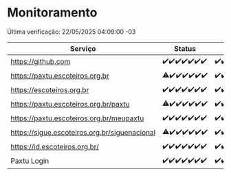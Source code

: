 # Monitoramento

Última verificação: 22/05/2025 04:09:00 -03

|Serviço|Status|Últimas 24h|
|---|---|---|
|https://github.com|<span title="2025-05-15: OK=23">✔️</span><span title="2025-05-16: OK=23">✔️</span><span title="2025-05-17: OK=23">✔️</span><span title="2025-05-18: OK=23">✔️</span><span title="2025-05-19: OK=23">✔️</span><span title="2025-05-20: OK=23">✔️</span><span title="2025-05-21: OK=6">✔️</span>|<span title="21/05/2025 04:09:00 -03 : 200">✔️</span><span title="21/05/2025 05:13:00 -03 : 200">✔️</span><span title="21/05/2025 06:10:00 -03 : 200">✔️</span><span title="21/05/2025 07:10:00 -03 : 200">✔️</span><span title="21/05/2025 08:08:00 -03 : 200">✔️</span><span title="21/05/2025 09:18:00 -03 : 200">✔️</span><span title="21/05/2025 10:23:00 -03 : 200">✔️</span><span title="21/05/2025 11:10:00 -03 : 200">✔️</span><span title="21/05/2025 12:10:00 -03 : 200">✔️</span><span title="21/05/2025 13:12:00 -03 : 200">✔️</span><span title="21/05/2025 14:08:00 -03 : 200">✔️</span><span title="21/05/2025 15:13:00 -03 : 200">✔️</span><span title="21/05/2025 16:07:00 -03 : 200">✔️</span><span title="21/05/2025 17:10:00 -03 : 200">✔️</span><span title="21/05/2025 18:08:00 -03 : 200">✔️</span><span title="21/05/2025 19:08:00 -03 : 200">✔️</span><span title="21/05/2025 20:09:00 -03 : 200">✔️</span><span title="21/05/2025 21:47:00 -03 : 200">✔️</span><span title="21/05/2025 23:27:00 -03 : 200">✔️</span><span title="22/05/2025 00:36:00 -03 : 200">✔️</span><span title="22/05/2025 01:14:00 -03 : 200">✔️</span><span title="22/05/2025 02:10:00 -03 : 200">✔️</span><span title="22/05/2025 03:14:00 -03 : 200">✔️</span><span title="22/05/2025 04:09:00 -03 : 200">✔️</span>|
|https://paxtu.escoteiros.org.br|<span title="2025-05-15: OK=22, Falhas=1">⚠️</span><span title="2025-05-16: OK=23">✔️</span><span title="2025-05-17: OK=23">✔️</span><span title="2025-05-18: OK=23">✔️</span><span title="2025-05-19: OK=23">✔️</span><span title="2025-05-20: OK=23">✔️</span><span title="2025-05-21: OK=6">✔️</span>|<span title="21/05/2025 04:09:00 -03 : 200">✔️</span><span title="21/05/2025 05:13:00 -03 : 200">✔️</span><span title="21/05/2025 06:10:00 -03 : 200">✔️</span><span title="21/05/2025 07:10:00 -03 : 200">✔️</span><span title="21/05/2025 08:08:00 -03 : 200">✔️</span><span title="21/05/2025 09:18:00 -03 : 200">✔️</span><span title="21/05/2025 10:23:00 -03 : 200">✔️</span><span title="21/05/2025 11:10:00 -03 : 200">✔️</span><span title="21/05/2025 12:10:00 -03 : 200">✔️</span><span title="21/05/2025 13:12:00 -03 : 200">✔️</span><span title="21/05/2025 14:08:00 -03 : 200">✔️</span><span title="21/05/2025 15:13:00 -03 : 200">✔️</span><span title="21/05/2025 16:07:00 -03 : 200">✔️</span><span title="21/05/2025 17:10:00 -03 : 200">✔️</span><span title="21/05/2025 18:08:00 -03 : 200">✔️</span><span title="21/05/2025 19:08:00 -03 : 200">✔️</span><span title="21/05/2025 20:09:00 -03 : 200">✔️</span><span title="21/05/2025 21:47:00 -03 : 200">✔️</span><span title="21/05/2025 23:27:00 -03 : 200">✔️</span><span title="22/05/2025 00:36:00 -03 : 200">✔️</span><span title="22/05/2025 01:14:00 -03 : 200">✔️</span><span title="22/05/2025 02:10:00 -03 : 200">✔️</span><span title="22/05/2025 03:14:00 -03 : 200">✔️</span><span title="22/05/2025 04:09:00 -03 : 200">✔️</span>|
|https://escoteiros.org.br|<span title="2025-05-15: OK=23">✔️</span><span title="2025-05-16: OK=23">✔️</span><span title="2025-05-17: OK=23">✔️</span><span title="2025-05-18: OK=23">✔️</span><span title="2025-05-19: OK=23">✔️</span><span title="2025-05-20: OK=23">✔️</span><span title="2025-05-21: OK=6">✔️</span>|<span title="21/05/2025 04:09:00 -03 : 200">✔️</span><span title="21/05/2025 05:13:00 -03 : 200">✔️</span><span title="21/05/2025 06:10:00 -03 : 200">✔️</span><span title="21/05/2025 07:10:00 -03 : 200">✔️</span><span title="21/05/2025 08:08:00 -03 : 200">✔️</span><span title="21/05/2025 09:18:00 -03 : 200">✔️</span><span title="21/05/2025 10:23:00 -03 : 200">✔️</span><span title="21/05/2025 11:10:00 -03 : 200">✔️</span><span title="21/05/2025 12:10:00 -03 : 200">✔️</span><span title="21/05/2025 13:12:00 -03 : 200">✔️</span><span title="21/05/2025 14:08:00 -03 : 200">✔️</span><span title="21/05/2025 15:13:00 -03 : 200">✔️</span><span title="21/05/2025 16:07:00 -03 : 200">✔️</span><span title="21/05/2025 17:10:00 -03 : 200">✔️</span><span title="21/05/2025 18:08:00 -03 : 200">✔️</span><span title="21/05/2025 19:08:00 -03 : 200">✔️</span><span title="21/05/2025 20:09:00 -03 : 200">✔️</span><span title="21/05/2025 21:47:00 -03 : 200">✔️</span><span title="21/05/2025 23:27:00 -03 : 200">✔️</span><span title="22/05/2025 00:36:00 -03 : 200">✔️</span><span title="22/05/2025 01:14:00 -03 : 200">✔️</span><span title="22/05/2025 02:10:00 -03 : 200">✔️</span><span title="22/05/2025 03:14:00 -03 : 200">✔️</span><span title="22/05/2025 04:09:00 -03 : 200">✔️</span>|
|https://paxtu.escoteiros.org.br/paxtu|<span title="2025-05-15: OK=22, Falhas=1">⚠️</span><span title="2025-05-16: OK=23">✔️</span><span title="2025-05-17: OK=23">✔️</span><span title="2025-05-18: OK=23">✔️</span><span title="2025-05-19: OK=23">✔️</span><span title="2025-05-20: OK=23">✔️</span><span title="2025-05-21: OK=6">✔️</span>|<span title="21/05/2025 04:09:00 -03 : 200">✔️</span><span title="21/05/2025 05:13:00 -03 : 200">✔️</span><span title="21/05/2025 06:10:00 -03 : 200">✔️</span><span title="21/05/2025 07:10:00 -03 : 200">✔️</span><span title="21/05/2025 08:08:00 -03 : 200">✔️</span><span title="21/05/2025 09:18:00 -03 : 200">✔️</span><span title="21/05/2025 10:23:00 -03 : 200">✔️</span><span title="21/05/2025 11:10:00 -03 : 200">✔️</span><span title="21/05/2025 12:10:00 -03 : 200">✔️</span><span title="21/05/2025 13:12:00 -03 : 200">✔️</span><span title="21/05/2025 14:08:00 -03 : 200">✔️</span><span title="21/05/2025 15:13:00 -03 : 200">✔️</span><span title="21/05/2025 16:07:00 -03 : 200">✔️</span><span title="21/05/2025 17:10:00 -03 : 200">✔️</span><span title="21/05/2025 18:08:00 -03 : 200">✔️</span><span title="21/05/2025 19:08:00 -03 : 200">✔️</span><span title="21/05/2025 20:09:00 -03 : 200">✔️</span><span title="21/05/2025 21:47:00 -03 : 200">✔️</span><span title="21/05/2025 23:27:00 -03 : 200">✔️</span><span title="22/05/2025 00:36:00 -03 : 200">✔️</span><span title="22/05/2025 01:14:00 -03 : 200">✔️</span><span title="22/05/2025 02:10:00 -03 : 200">✔️</span><span title="22/05/2025 03:14:00 -03 : 200">✔️</span><span title="22/05/2025 04:09:00 -03 : 200">✔️</span>|
|https://paxtu.escoteiros.org.br/meupaxtu|<span title="2025-05-15: OK=23">✔️</span><span title="2025-05-16: OK=23">✔️</span><span title="2025-05-17: OK=23">✔️</span><span title="2025-05-18: OK=23">✔️</span><span title="2025-05-19: OK=23">✔️</span><span title="2025-05-20: OK=23">✔️</span><span title="2025-05-21: OK=6">✔️</span>|<span title="21/05/2025 04:09:00 -03 : 200">✔️</span><span title="21/05/2025 05:13:00 -03 : 200">✔️</span><span title="21/05/2025 06:10:00 -03 : 200">✔️</span><span title="21/05/2025 07:10:00 -03 : 200">✔️</span><span title="21/05/2025 08:08:00 -03 : 200">✔️</span><span title="21/05/2025 09:18:00 -03 : 200">✔️</span><span title="21/05/2025 10:23:00 -03 : 200">✔️</span><span title="21/05/2025 11:10:00 -03 : 200">✔️</span><span title="21/05/2025 12:10:00 -03 : 200">✔️</span><span title="21/05/2025 13:12:00 -03 : 200">✔️</span><span title="21/05/2025 14:08:00 -03 : 200">✔️</span><span title="21/05/2025 15:13:00 -03 : 200">✔️</span><span title="21/05/2025 16:07:00 -03 : 200">✔️</span><span title="21/05/2025 17:10:00 -03 : 200">✔️</span><span title="21/05/2025 18:08:00 -03 : 200">✔️</span><span title="21/05/2025 19:08:00 -03 : 200">✔️</span><span title="21/05/2025 20:09:00 -03 : 200">✔️</span><span title="21/05/2025 21:47:00 -03 : 200">✔️</span><span title="21/05/2025 23:27:00 -03 : 200">✔️</span><span title="22/05/2025 00:36:00 -03 : 200">✔️</span><span title="22/05/2025 01:14:00 -03 : 200">✔️</span><span title="22/05/2025 02:10:00 -03 : 200">✔️</span><span title="22/05/2025 03:14:00 -03 : 200">✔️</span><span title="22/05/2025 04:09:00 -03 : 200">✔️</span>|
|https://sigue.escoteiros.org.br/siguenacional|<span title="2025-05-15: OK=22, Falhas=1">⚠️</span><span title="2025-05-16: OK=23">✔️</span><span title="2025-05-17: OK=23">✔️</span><span title="2025-05-18: OK=23">✔️</span><span title="2025-05-19: OK=23">✔️</span><span title="2025-05-20: OK=23">✔️</span><span title="2025-05-21: OK=6">✔️</span>|<span title="21/05/2025 04:09:00 -03 : 200">✔️</span><span title="21/05/2025 05:13:00 -03 : 200">✔️</span><span title="21/05/2025 06:10:00 -03 : 200">✔️</span><span title="21/05/2025 07:10:00 -03 : 200">✔️</span><span title="21/05/2025 08:08:00 -03 : 200">✔️</span><span title="21/05/2025 09:18:00 -03 : 200">✔️</span><span title="21/05/2025 10:23:00 -03 : 200">✔️</span><span title="21/05/2025 11:10:00 -03 : 200">✔️</span><span title="21/05/2025 12:10:00 -03 : 200">✔️</span><span title="21/05/2025 13:12:00 -03 : 200">✔️</span><span title="21/05/2025 14:08:00 -03 : 200">✔️</span><span title="21/05/2025 15:13:00 -03 : 200">✔️</span><span title="21/05/2025 16:07:00 -03 : 200">✔️</span><span title="21/05/2025 17:10:00 -03 : 200">✔️</span><span title="21/05/2025 18:08:00 -03 : 200">✔️</span><span title="21/05/2025 19:08:00 -03 : 200">✔️</span><span title="21/05/2025 20:09:00 -03 : 200">✔️</span><span title="21/05/2025 21:47:00 -03 : 200">✔️</span><span title="21/05/2025 23:27:00 -03 : 200">✔️</span><span title="22/05/2025 00:36:00 -03 : 200">✔️</span><span title="22/05/2025 01:14:00 -03 : 200">✔️</span><span title="22/05/2025 02:10:00 -03 : 200">✔️</span><span title="22/05/2025 03:14:00 -03 : 200">✔️</span><span title="22/05/2025 04:09:00 -03 : 200">✔️</span>|
|https://id.escoteiros.org.br/|<span title="2025-05-15: OK=23">✔️</span><span title="2025-05-16: OK=23">✔️</span><span title="2025-05-17: OK=23">✔️</span><span title="2025-05-18: OK=23">✔️</span><span title="2025-05-19: OK=23">✔️</span><span title="2025-05-20: OK=23">✔️</span><span title="2025-05-21: OK=6">✔️</span>|<span title="21/05/2025 04:09:00 -03 : 200">✔️</span><span title="21/05/2025 05:13:00 -03 : 200">✔️</span><span title="21/05/2025 06:10:00 -03 : 200">✔️</span><span title="21/05/2025 07:10:00 -03 : 200">✔️</span><span title="21/05/2025 08:08:00 -03 : 200">✔️</span><span title="21/05/2025 09:18:00 -03 : 200">✔️</span><span title="21/05/2025 10:23:00 -03 : 200">✔️</span><span title="21/05/2025 11:10:00 -03 : 200">✔️</span><span title="21/05/2025 12:10:00 -03 : 200">✔️</span><span title="21/05/2025 13:12:00 -03 : 200">✔️</span><span title="21/05/2025 14:08:00 -03 : 200">✔️</span><span title="21/05/2025 15:13:00 -03 : 200">✔️</span><span title="21/05/2025 16:07:00 -03 : 200">✔️</span><span title="21/05/2025 17:10:00 -03 : 200">✔️</span><span title="21/05/2025 18:08:00 -03 : 200">✔️</span><span title="21/05/2025 19:08:00 -03 : 200">✔️</span><span title="21/05/2025 20:09:00 -03 : 200">✔️</span><span title="21/05/2025 21:47:00 -03 : 200">✔️</span><span title="21/05/2025 23:27:00 -03 : 200">✔️</span><span title="22/05/2025 00:36:00 -03 : 200">✔️</span><span title="22/05/2025 01:14:00 -03 : 200">✔️</span><span title="22/05/2025 02:10:00 -03 : 200">✔️</span><span title="22/05/2025 03:14:00 -03 : 200">✔️</span><span title="22/05/2025 04:09:00 -03 : 200">✔️</span>|
|Paxtu Login|<span title="2025-05-15: OK=23">✔️</span><span title="2025-05-16: OK=23">✔️</span><span title="2025-05-17: OK=23">✔️</span><span title="2025-05-18: OK=23">✔️</span><span title="2025-05-19: OK=23">✔️</span><span title="2025-05-20: OK=23">✔️</span><span title="2025-05-21: OK=6">✔️</span>|<span title="21/05/2025 04:09:00 -03 : 200">✔️</span><span title="21/05/2025 05:13:00 -03 : 200">✔️</span><span title="21/05/2025 06:10:00 -03 : 200">✔️</span><span title="21/05/2025 07:10:00 -03 : 200">✔️</span><span title="21/05/2025 08:08:00 -03 : 200">✔️</span><span title="21/05/2025 09:18:00 -03 : 200">✔️</span><span title="21/05/2025 10:23:00 -03 : 200">✔️</span><span title="21/05/2025 11:10:00 -03 : 200">✔️</span><span title="21/05/2025 12:10:00 -03 : 200">✔️</span><span title="21/05/2025 13:12:00 -03 : 200">✔️</span><span title="21/05/2025 14:08:00 -03 : 200">✔️</span><span title="21/05/2025 15:13:00 -03 : 200">✔️</span><span title="21/05/2025 16:07:00 -03 : 200">✔️</span><span title="21/05/2025 17:10:00 -03 : 200">✔️</span><span title="21/05/2025 18:08:00 -03 : 200">✔️</span><span title="21/05/2025 19:08:00 -03 : 200">✔️</span><span title="21/05/2025 20:09:00 -03 : 200">✔️</span><span title="21/05/2025 21:47:00 -03 : 200">✔️</span><span title="21/05/2025 23:27:00 -03 : 200">✔️</span><span title="22/05/2025 00:36:00 -03 : 200">✔️</span><span title="22/05/2025 01:14:00 -03 : 200">✔️</span><span title="22/05/2025 02:10:00 -03 : 200">✔️</span><span title="22/05/2025 03:14:00 -03 : 200">✔️</span><span title="22/05/2025 04:09:00 -03 : 200">✔️</span>|
